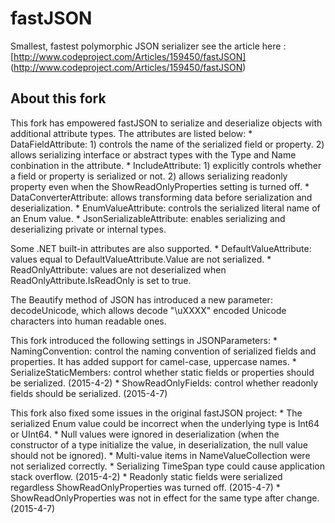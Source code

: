 fastJSON
========

Smallest, fastest polymorphic JSON serializer
see the article here : [http://www.codeproject.com/Articles/159450/fastJSON] (http://www.codeproject.com/Articles/159450/fastJSON)

About this fork
---------------

This fork has empowered fastJSON to serialize and deserialize objects with additional attribute types.
The attributes are listed below:
	* DataFieldAttribute: 1) controls the name of the serialized field or property. 2) allows serializing interface or abstract types with the Type and Name conbination in the attribute.
	* IncludeAttribute: 1) explicitly controls whether a field or property is serialized or not. 2) allows serializing readonly property even when the ShowReadOnlyProperties setting is turned off.
	* DataConverterAttribute: allows transforming data before serialization and deserialization.
	* EnumValueAttribute: controls the serialized literal name of an Enum value.
	* JsonSerializableAttribute: enables serializing and deserializing private or internal types.

Some .NET built-in attributes are also supported.
	* DefaultValueAttribute: values equal to DefaultValueAttribute.Value are not serialized.
	* ReadOnlyAttribute: values are not deserialized when ReadOnlyAttribute.IsReadOnly is set to true.

The Beautify method of JSON has introduced a new parameter: decodeUnicode, which allows decode "\uXXXX" encoded Unicode characters into human readable ones.

This fork introduced the following settings in JSONParameters:
	* NamingConvention: control the naming convention of serialized fields and properties. It has added support for camel-case, uppercase names.
	* SerializeStaticMembers: control whether static fields or properties should be serialized. (2015-4-2)
	* ShowReadOnlyFields: control whether readonly fields should be serialized. (2015-4-7)

This fork also fixed some issues in the original fastJSON project:
	* The serialized Enum value could be incorrect when the underlying type is Int64 or UInt64.
	* Null values were ignored in deserialization (when the constructor of a type initialize the value, in deserialization, the null value should not be ignored).
	* Multi-value items in NameValueCollection were not serialized correctly.
	* Serializing TimeSpan type could cause application stack overflow. (2015-4-2)
	* Readonly static fields were serialized regardless ShowReadOnlyProperties was turned off. (2015-4-7)
	* ShowReadOnlyProperties was not in effect for the same type after change. (2015-4-7)
